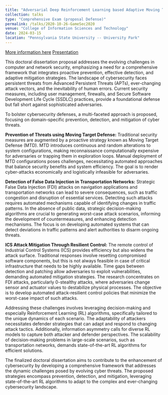 ```yaml
---
title: "Adversarial Deep Reinforcement Learning based Adaptive Moving Target Defense"
collection: talks
type: "Comprehensive Exam (proposal Defense)"
permalink: /talks/2020-10-26-GameSec2020
venue: "College of Information Sciences and Technology"
date: 2024-03-15
location: "Pennsylvania State University -- University Park"
---
```


[More information here](https://www.gamesec-conf.org/program.php)
[Presentation](https://taahaaa.ir/files/eghtesad2024cyber_presentation.pdf)

This doctoral dissertation proposal addresses the evolving challenges in computer and network security, emphasizing a need for a comprehensive framework that integrates proactive prevention, effective detection, and adaptive mitigation strategies. The landscape of cybersecurity faces persistent threats from Advanced Persistent Threats (APTs), ever-changing attack vectors, and the inevitability of human errors. Current security measures, including user management, firewalls, and Secure Software Development Life Cycle (SSDLC) practices, provide a foundational defense but fall short against sophisticated adversaries.

To bolster cybersecurity defenses, a multi-faceted approach is proposed, focusing on domain-specific prevention, detection, and mitigation of cyber threats.

**Prevention of Threats using Moving Target Defense:**
Traditional security measures are augmented by a proactive strategy known as Moving Target Defense (MTD). MTD introduces continuous and random alterations to system configurations, making reconnaissance computationally expensive for adversaries or trapping them in exploration loops. Manual deployment of MTD configurations poses challenges, necessitating automated approaches that balance security benefits and system efficiency. The goal is to render cyber-attacks economically and logistically infeasible for adversaries.

**Detection of False Data Injection in Transportation Networks:**
Strategic False Data Injection (FDI) attacks on navigation applications and transportation networks can lead to severe consequences, such as traffic congestion and disruption of essential services. Detecting such attacks requires automated mechanisms capable of identifying changes in traffic patterns. In the absence of public data, strategic decision-making algorithms are crucial to generating worst-case attack scenarios, informing the development of countermeasures, and enhancing detection mechanisms. The focus is on developing automated systems that can detect deviations in traffic patterns and alert authorities to disarm ongoing threats.

**ICS Attack Mitigation Through Resilient Control:**
The remote control of Industrial Control Systems (ICS) provides efficiency but also widens the attack surface. Traditional responses involve resetting compromised software components, but this is not always feasible in case of critical infrastructure that needs to be highly available. Time gaps between detection and patching allow adversaries to exploit vulnerabilities, demanding automated mitigation strategies. The research concentrates on FDI attacks, particularly 0-stealthy attacks, where adversaries change sensor and actuator values to destabilize physical processes. The objective is to develop automated attack-resilient control policies that minimize the worst-case impact of such attacks.

Addressing these challenges involves leveraging decision-making and especially Reinforcement Learning (RL) algorithms, specifically tailored to the unique dynamics of each scenario. The adaptability of attackers necessitates defender strategies that can adapt and respond to changing attack tactics. Additionally, information asymmetry calls for diverse RL models to capture both attacker and defender perspectives. The scalability of decision-making problems in large-scale scenarios, such as transportation networks, demands state-of-the-art RL algorithms for efficient solutions.

The finalized doctoral dissertation aims to contribute to the enhancement of cybersecurity by developing a comprehensive framework that addresses the dynamic challenges posed by evolving cyber threats. The proposed strategies encompass prevention, detection, and mitigation, leveraging state-of-the-art RL algorithms to adapt to the complex and ever-changing cybersecurity landscape.

